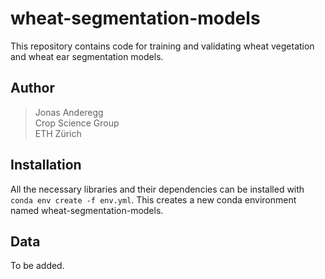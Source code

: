 # wheat-segmentation-models

This repository contains code for training and validating wheat vegetation and wheat ear segmentation models. 

## Author

> Jonas Anderegg  
> Crop Science Group  
> ETH Zürich  

## Installation
All the necessary libraries and their dependencies can be installed with `conda env create -f env.yml`. This creates a new conda environment named wheat-segmentation-models.

## Data
To be added.
